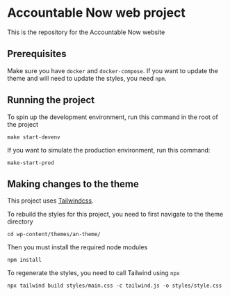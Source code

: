 # Accountable Now web project

This is the repository for the Accountable Now website

## Prerequisites
Make sure you have `docker` and `docker-compose`. If you want to update the theme and will need to update the styles, you need `npm`.

## Running the project
To spin up the development environment, run this command in the root of the project
```
make start-devenv
```

If you want to simulate the production environment, run this command:
```
make-start-prod
```

## Making changes to the theme
This project uses [Tailwindcss](https://tailwindcss.com).

To rebuild the styles for this project, you need to first navigate to the theme directory
```
cd wp-content/themes/an-theme/
```

Then you must install the required node modules
```
npm install
```

To regenerate the styles, you need to call Tailwind using `npx`
```
npx tailwind build styles/main.css -c tailwind.js -o styles/style.css
```